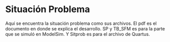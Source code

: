 # Situación Problema
Aquí se encuentra la situación problema como sus archivos.
El pdf es el documento en donde se explica el desarrollo. SP y TB_SFM es para la parte que se simuló en ModelSim. Y Sitprob es para el archivo de Quartus.
